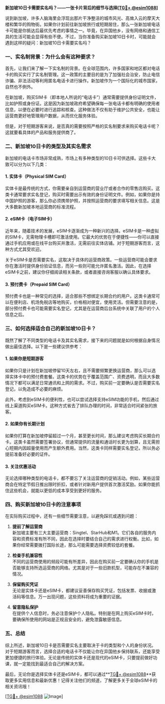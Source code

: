 **新加坡10日卡需要实名吗？——一张卡片背后的细节与选择[[TG💪+ @esim1088](https://t.me/s/esim1088)]**

说到新加坡，许多人脑海里会浮现出那片干净整洁的城市风光、高耸入云的摩天大楼和繁华的购物街。如果你计划前往新加坡旅行或短期居住，那么一张新加坡电话卡可能是你抵达后最优先考虑的事情之一。毕竟，在异国他乡，没有网络和通信工具的生活可能会显得有些不便。不过，当你准备购买新加坡10日卡时，可能就会遇到这样的疑问：新加坡10日卡需要实名吗？

### 一、实名制背景：为什么会有这种要求？

首先，让我们来了解一下实名制的背景。在全球范围内，许多国家和地区都对电话卡的购买实行了实名制管理。这一政策的主要目的是为了加强社会治安，防止电信诈骗、非法活动等利用匿名电话卡进行操作。新加坡作为一个国际化的城市国家，自然也不例外。

在新加坡，购买SIM卡（即本地人所说的“电话卡”）通常需要提供身份证明文件，比如护照或身份证。这是因为新加坡政府希望确保每一张电话卡都有明确的使用者信息，以便在必要时进行追踪和核查。这种做法不仅有助于维护公共安全，也能让运营商更好地管理用户数据，从而优化服务体验。

但是，对于短期游客来说，是否真的需要按照严格的实名制要求来购买电话卡呢？这就要看具体的产品和服务提供商了。

### 二、新加坡10日卡的类型及其实名需求

新加坡的电话卡市场非常成熟，市场上有多种类型的10日卡可供选择。这些卡大致可以分为以下几类：

#### 1. 实体卡（Physical SIM Card）
实体卡是最传统的方式，你需要亲自到运营商的营业厅或者合作的零售店购买。这类卡通常要求实名登记，购买时需要出示有效的身份证明文件。例如，如果你是持中国护照的游客，那么你必须携带护照，并按照运营商的要求填写相关信息。这是大多数新加坡本地运营商的标准流程。

#### 2. eSIM卡（电子SIM卡）
近年来，随着技术的发展，eSIM卡逐渐成为一种新兴的选择。eSIM卡是一种虚拟的SIM卡，无需物理卡槽即可激活使用。它最大的优势在于便捷性——你可以直接通过手机应用或在线平台购买并激活，无需前往实体店铺。对于短期游客而言，这种方式尤其受欢迎。

关于eSIM卡是否需要实名，这取决于具体的运营商政策。一些运营商可能会要求你在激活时提供身份验证信息，而另一些则可能允许匿名激活。因此，在选择eSIM卡之前，建议你仔细阅读相关条款，或者直接咨询客服以确认具体要求。

#### 3. 预付费卡（Prepaid SIM Card）
预付费卡也是一种常见的选择，适合那些不想绑定长期合约的用户。这类卡通常可以在便利店、机场免税店等地购买，价格相对便宜，使用灵活。但需要注意的是，部分预付费卡也可能需要实名登记，尤其是在运营商后台系统中关联了用户的个人信息之后。

### 三、如何选择适合自己的新加坡10日卡？

既然了解了不同类型的电话卡及其实名需求，接下来的问题就是如何根据自身情况做出最佳选择。以下是一些建议供参考：

#### 1. 如果你是短期游客
如果你只是计划在新加坡停留10天左右，且不需要频繁更换运营商，那么可以选择实体卡中的预付费套餐。这类卡的优势在于覆盖范围广、资费透明，而且大多数情况下都可以满足日常通讯和上网的需求。不过，购买前一定要确认是否需要实名登记，以免造成不必要的麻烦。

此外，考虑到eSIM卡的便利性，也可以尝试选择支持eSIM功能的手机，然后通过线上渠道购买eSIM卡。这种方式省去了排队办理的时间，非常适合时间紧张的旅客。

#### 2. 如果你有长期计划
如果你打算在新加坡停留超过一个月，甚至更长时间，那么建议考虑购买长期合约卡。这类卡虽然需要签署协议，但通常提供的流量和通话时长更为划算，且无需担心短期内因超量使用而产生额外费用。当然，这类卡同样需要实名登记，所以务必提前准备好必要的证件。

#### 3. 关注优惠活动
无论选择哪种类型的电话卡，都不要忘了关注运营商的促销活动。例如，某些运营商会在特定节假日推出限时折扣，或者针对新用户提供首次激活奖励。如果你能抓住这些机会，就能以更低的成本享受到更好的服务。

### 四、购买新加坡10日卡的注意事项

在实际购买过程中，还有一些细节需要注意，以避免踩坑或遇到问题：

1. **提前了解运营商**  
   新加坡主要有三大主要运营商：Singtel、StarHub和M1。它们各自的服务内容和资费标准有所不同，因此在选择时要结合自己的需求进行权衡。比如，如果你经常需要拨打国际长途，那么可能需要选择资费较低的套餐。

2. **检查手机兼容性**  
   不同的运营商使用的频段可能有所差异，因此在购买前一定要确认你的手机是否能够支持所选运营商的网络。尤其是对于一些旧款机型，可能存在不兼容的情况。

3. **保留购买凭证**  
   无论是实体卡还是eSIM卡，都建议妥善保存购买凭证，包括发票、收据或激活码等信息。万一出现问题，这些资料将成为重要的证据。

4. **留意隐私保护**  
   在提供个人信息时，务必注意保护个人隐私。特别是在网上购买eSIM卡时，要确保所使用的网站是正规且安全的，避免泄露敏感信息。

### 五、总结

综上所述，新加坡10日卡是否需要实名主要取决于卡的类型和个人的身份状况。对于短期游客而言，选择合适的电话卡不仅能让你在异国他乡保持联系，还能享受更加便捷的旅行体验。无论是传统的实体卡还是现代的eSIM卡，只要提前做好功课，就一定能找到最适合自己的解决方案。

最后，无论你是选择实体卡还是eSIM卡，都可以通过**[TG💪+ @esim1088](https://t.me/s/esim1088)**获取更多实用信息和最新优惠！记得关注他们的频道，了解更多关于全球eSIM卡的相关资讯哦！

[[TG💪+ @esim1088](https://t.me/s/esim1088) ![Image](https://i.postimg.cc/4NQfJmqS/Snipaste-2025-05-13-00-14-12.png)]